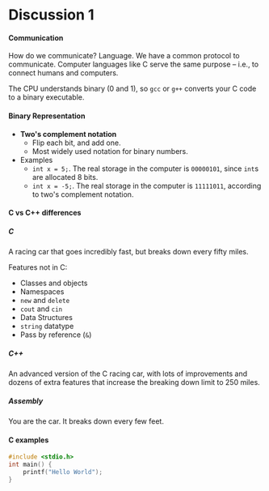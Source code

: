# Discussion 1

#### Communication

How do we communicate? Language. We have a common protocol to communicate. Computer languages like C serve the same purpose – i.e., to connect humans and computers.

The CPU understands binary (0 and 1), so `gcc` or `g++` converts your C code to a binary executable.

#### Binary Representation

* **Two's complement notation**
    * Flip each bit, and add one.
    * Most widely used notation for binary numbers.
* Examples
    * `int x = 5;`. The real storage in the computer is `00000101`, since `int`s are allocated 8 bits.
    * `int x = -5;`. The real storage in the computer is `11111011`, according to two's complement notation.

#### C vs C++ differences

##### C
A racing car that goes incredibly fast, but breaks down every fifty miles.

Features not in C:
* Classes and objects
* Namespaces
* `new` and `delete`
* `cout` and `cin`
* Data Structures
* `string` datatype
* Pass by reference (`&`)

##### C++
An advanced version of the C racing car, with lots of improvements and dozens of extra features that increase the breaking down limit to 250 miles.


##### Assembly

You are the car. It breaks down every few feet.

#### C examples

```c
#include <stdio.h>
int main() {
    printf("Hello World");
}
```













